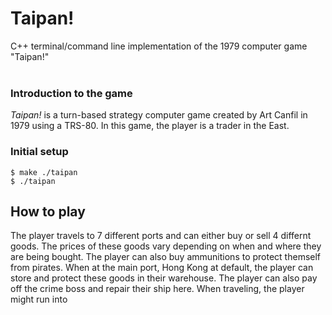 # Taipan!
C++ terminal/command line implementation of the 1979 computer game "Taipan!"<br><br>

### Introduction to the game
*Taipan!* is a turn-based strategy computer game created by Art Canfil in 1979 using a TRS-80. In this game, the player is a trader in the East.
<br>

### Initial setup
```
$ make ./taipan
$ ./taipan
```

## How to play
The player travels to 7 different ports and can either buy or sell 4 differnt goods. The prices of these goods vary depending on when and where they are being bought. The player can also buy ammunitions to protect themself from pirates. When at the main port, Hong Kong at default, the player can store and protect these goods in their warehouse. The player can also pay off the crime boss and repair their ship here. When traveling, the player might run into 
